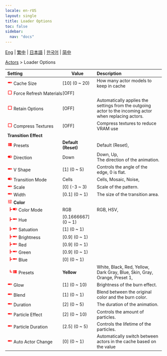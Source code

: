 ```yaml
---
locale: en-rUS
layout: single
title: Loader Options
toc: false
sidebar:
  nav: "docs"
---
```

[Eng](/dancexr/menu/2025.4/actors/loader_options) | [繁中](/tw/dancexr/menu/2025.4/actors/loader_options) | [日本語](/jp/dancexr/menu/2025.4/actors/loader_options) | [한국어](/kr/dancexr/menu/2025.4/actors/loader_options) | [简中](/zh/dancexr/menu/2025.4/actors/loader_options)

[Actors](../menu#Actors) > Loader Options



| Setting | Value | Description |
| :--- | --- | :--- |
|<nobr><img src="/images/icon/ic_slider.png" alt="slider icon"/> Cache Size</nobr>| [10] (0 ~ 20) | How many actor models to keep in cache
|<nobr><img src="/images/icon/ic_check_off.png" alt="check off icon"/> Force Refresh Materials</nobr>| [OFF] | 
|<nobr><img src="/images/icon/ic_check_off.png" alt="check off icon"/> Retain Options</nobr>| [OFF] | Automatically applies the settings from the outgoing actor to the incoming actor when replacing actors.
|<nobr><img src="/images/icon/ic_check_off.png" alt="check off icon"/> Compress Textures</nobr>| [OFF] | Compress textures to reduce VRAM use
|<nobr> <b>Transition Effect</b></nobr>|| 
|<nobr><img src="/images/icon/ic_list.png" alt="list icon"/> Presets</nobr>| **Default (Reset)** | Default (Reset),  |
|<nobr><img src="/images/icon/ic_toggle_on.png" alt="toggle on icon"/> Direction</nobr>| Down | Down, Up, <br/>The direction of the animation.
|<nobr><img src="/images/icon/ic_slider.png" alt="slider icon"/> V Shape</nobr>| [1] (0 ~ 5) | Controls the angle of the edge, 0 is flat.
|<nobr><img src="/images/icon/ic_toggle_on.png" alt="toggle on icon"/> Transition Mode</nobr>| Cells | Cells, Mosaic, Noise, 
|<nobr><img src="/images/icon/ic_slider.png" alt="slider icon"/> Scale</nobr>| [0] (-3 ~ 3) | Scale of the pattern.
|<nobr><img src="/images/icon/ic_slider.png" alt="slider icon"/> Width</nobr>| [0.1] (0 ~ 1) | The size of the transition area.
|<nobr><img src="/images/icon/ic_tune.png" alt="tune icon"/> <b>Color</b></nobr>| | 
|<nobr><img src="/images/icon/ic_line_t.png"/><img src="/images/icon/ic_toggle_on.png" alt="toggle on icon"/> Color Mode</nobr>| RGB | RGB, HSV, 
|<nobr><img src="/images/icon/ic_line_t.png"/><img src="/images/icon/ic_slider.png" alt="slider icon"/> Hue</nobr>| [0.1666667] (0 ~ 1) | 
|<nobr><img src="/images/icon/ic_line_t.png"/><img src="/images/icon/ic_slider.png" alt="slider icon"/> Satuation</nobr>| [1] (0 ~ 1) | 
|<nobr><img src="/images/icon/ic_line_t.png"/><img src="/images/icon/ic_slider.png" alt="slider icon"/> Brightness</nobr>| [0.9] (0 ~ 1) | 
|<nobr><img src="/images/icon/ic_line_t.png"/><img src="/images/icon/ic_slider.png" alt="slider icon"/> Red</nobr>| [0.9] (0 ~ 1) | 
|<nobr><img src="/images/icon/ic_line_t.png"/><img src="/images/icon/ic_slider.png" alt="slider icon"/> Green</nobr>| [0.9] (0 ~ 1) | 
|<nobr><img src="/images/icon/ic_line_t.png"/><img src="/images/icon/ic_slider.png" alt="slider icon"/> Blue</nobr>| [0] (0 ~ 1) | 
|<nobr><img src="/images/icon/ic_line_l.png"/><img src="/images/icon/ic_list.png" alt="list icon"/> Presets</nobr>| **Yellow** | White, Black, Red, Yellow, Dark Gray, Blue, Skin, Gray, Orange, Preset 1,  |
|<nobr><img src="/images/icon/ic_slider.png" alt="slider icon"/> Glow</nobr>| [1] (0 ~ 10) | Brightness of the burn effect.
|<nobr><img src="/images/icon/ic_slider.png" alt="slider icon"/> Blend</nobr>| [1] (0 ~ 1) | Blend between the original color and the burn color. 
|<nobr><img src="/images/icon/ic_slider.png" alt="slider icon"/> Duration</nobr>| [2] (0 ~ 5) | The duration of the animation.
|<nobr><img src="/images/icon/ic_slider.png" alt="slider icon"/> Particle Effect</nobr>| [2] (0 ~ 10) | Controls the amount of particles.
|<nobr><img src="/images/icon/ic_slider.png" alt="slider icon"/> Particle Duration</nobr>| [2.5] (0 ~ 5) | Controls the lifetime of the particles.
|<nobr><img src="/images/icon/ic_slider.png" alt="slider icon"/> Auto Actor Change</nobr>| [0] (0 ~ 1) | Automatically switch between actors in the cache based on the value
